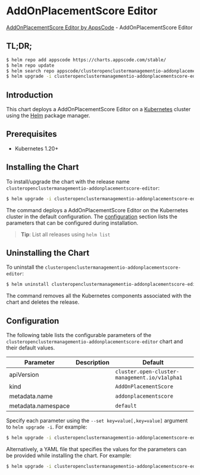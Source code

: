 # AddOnPlacementScore Editor

[AddOnPlacementScore Editor by AppsCode](https://appscode.com) - AddOnPlacementScore Editor

## TL;DR;

```bash
$ helm repo add appscode https://charts.appscode.com/stable/
$ helm repo update
$ helm search repo appscode/clusteropenclustermanagementio-addonplacementscore-editor --version=v0.23.0
$ helm upgrade -i clusteropenclustermanagementio-addonplacementscore-editor appscode/clusteropenclustermanagementio-addonplacementscore-editor -n default --create-namespace --version=v0.23.0
```

## Introduction

This chart deploys a AddOnPlacementScore Editor on a [Kubernetes](http://kubernetes.io) cluster using the [Helm](https://helm.sh) package manager.

## Prerequisites

- Kubernetes 1.20+

## Installing the Chart

To install/upgrade the chart with the release name `clusteropenclustermanagementio-addonplacementscore-editor`:

```bash
$ helm upgrade -i clusteropenclustermanagementio-addonplacementscore-editor appscode/clusteropenclustermanagementio-addonplacementscore-editor -n default --create-namespace --version=v0.23.0
```

The command deploys a AddOnPlacementScore Editor on the Kubernetes cluster in the default configuration. The [configuration](#configuration) section lists the parameters that can be configured during installation.

> **Tip**: List all releases using `helm list`

## Uninstalling the Chart

To uninstall the `clusteropenclustermanagementio-addonplacementscore-editor`:

```bash
$ helm uninstall clusteropenclustermanagementio-addonplacementscore-editor -n default
```

The command removes all the Kubernetes components associated with the chart and deletes the release.

## Configuration

The following table lists the configurable parameters of the `clusteropenclustermanagementio-addonplacementscore-editor` chart and their default values.

|     Parameter      | Description |                         Default                          |
|--------------------|-------------|----------------------------------------------------------|
| apiVersion         |             | <code>cluster.open-cluster-management.io/v1alpha1</code> |
| kind               |             | <code>AddOnPlacementScore</code>                         |
| metadata.name      |             | <code>addonplacementscore</code>                         |
| metadata.namespace |             | <code>default</code>                                     |


Specify each parameter using the `--set key=value[,key=value]` argument to `helm upgrade -i`. For example:

```bash
$ helm upgrade -i clusteropenclustermanagementio-addonplacementscore-editor appscode/clusteropenclustermanagementio-addonplacementscore-editor -n default --create-namespace --version=v0.23.0 --set apiVersion=cluster.open-cluster-management.io/v1alpha1
```

Alternatively, a YAML file that specifies the values for the parameters can be provided while
installing the chart. For example:

```bash
$ helm upgrade -i clusteropenclustermanagementio-addonplacementscore-editor appscode/clusteropenclustermanagementio-addonplacementscore-editor -n default --create-namespace --version=v0.23.0 --values values.yaml
```
